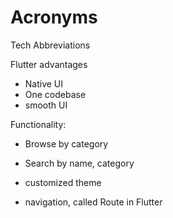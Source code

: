 # Acronyms
Tech Abbreviations



Flutter advantages

* Native UI
* One codebase
* smooth UI

Functionality:

- Browse by category
- Search by name, category


- customized theme
- navigation, called Route in Flutter


